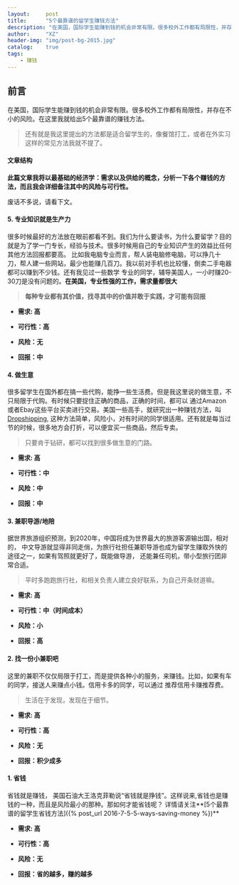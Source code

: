 ```yaml
---
layout:     post
title:      "5个最靠谱的留学生赚钱方法"
description: "在美国，国际学生能赚到钱的机会非常有限。很多校外工作都有局限性，并存在不小的风险。在这里我就给出5个最靠谱的赚钱方法。"
author:     "XZ"
header-img: "img/post-bg-2015.jpg"
catalog:    true
tags:
    - 赚钱
---
```


## 前言

在美国，国际学生能赚到钱的机会非常有限。很多校外工作都有局限性，并存在不小的风险。在这里我就给出5个最靠谱的赚钱方法。

> 还有就是我这里提出的方法都是适合留学生的，像餐馆打工，或者在外实习这样的常见方法我就不提了。

#### 文章结构

**此篇文章我将以最基础的经济学：需求以及供给的概念，分析一下各个赚钱的方法，而且我会详细备注其中的风险与可行性。**

废话不多说，请看下文。

#### 5. 专业知识就是生产力

很多时候最好的方法放在眼前都看不到。我们为什么要读书，为什么要留学？目的就是为了学一门专长，经验与技术。很多时候用自己的专业知识产生的效益比任何其他方法回报都要高。
比如我电脑专业而言，帮人装电脑修电脑，可以挣几十刀，帮人建一些网站，最少也能赚几百刀。我以前对手机也比较懂，倒卖二手电器都可以赚到不少钱。还有我见过一些数学
专业的同学，辅导美国人，一小时赚20-30刀是没有问题的。**在美国，专业性强的工作，需求量都很大**

> **每种专业都有其价值，找寻其中的价值并敢于实践，才可能有回报**

* **需求: 高**

* **可行性：高**

* **风险：无**

* **回报：中**

#### 4. 做生意

很多留学生在国外都在搞一些代购，能挣一些生活费。但是我这里说的做生意，不只局限于代购。有时候只要捉住正确的商品，正确的时间，都可以
通过Amazon或者Ebay这些平台买卖进行交易。美国一些高手，就研究出一种赚钱方法，叫[Dropshipping](https://www.shopify.com/guides/dropshipping),
这种方法简单，风险小，对有时间的同学很适用。还有就是每当过节的时候，很多地方会打折，可以便宜买一些商品，然后专卖。

> 只要肯于钻研，都可以找到很多做生意的门路。

* **需求: 高**

* **可行性：中**

* **风险：中**

* **回报：中**

#### 3. 兼职导游/地陪

据世界旅游组织预测，到2020年，中国将成为世界最大的旅游客源输出国，相对的，
中文导游就显得非同走俏，为旅行社担任兼职导游也成为留学生赚取外快的途径之一，如果有驾照就更好了，既能做导游，
还能兼任司机，带小型旅行团非常合适。

> 平时多跑跑旅行社，和相关负责人建立良好联系，为自己开条财道嘛。

* **需求: 高**

* **可行性：中（时间成本）** 

* **风险：小**

* **回报：高**

#### 2. 找一份小兼职吧

这里的兼职不仅仅局限于打工，而是提供各种小的服务，来赚钱。比如，如果有车的同学，接送人来赚点小钱。信用卡多的同学，可以通过
推荐信用卡赚推荐费。

> 生活在于发现，发现在于细节。

* **需求: 高**

* **可行性：高** 

* **风险：无**

* **回报：积少成多**

#### 1. 省钱

省钱就是赚钱， 美国石油大王洛克菲勒说“省钱就是挣钱”。这样说来,省钱也是赚钱的一种，而且是风险最小的那种。那如何才能省钱呢？
详情请关注**[5个最靠谱的留学生省钱方法]({% post_url 2016-7-5-5-ways-saving-money %})**

* **需求: 高**

* **可行性：高** 

* **风险：无**

* **回报：省的越多，赚的越多**
